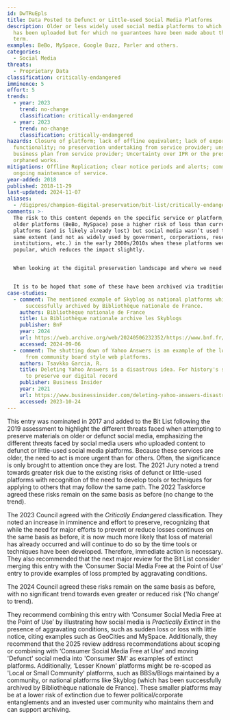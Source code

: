 ```yaml
---
id: DwTRuEpls
title: Data Posted to Defunct or Little-used Social Media Platforms
description: Older or less widely used social media platforms to which content
  has been uploaded but for which no guarantees have been made about the long
  term.
examples: BeBo, MySpace, Google Buzz, Parler and others.
categories:
  - Social Media
threats:
  - Proprietary Data
classification: critically-endangered
imminence: 5
effort: 5
trends:
  - year: 2023
    trend: no-change
    classification: critically-endangered
  - year: 2023
    trend: no-change
    classification: critically-endangered
hazards: Closure of platform; lack of offline equivalent; lack of export
  functionality; no preservation undertaking from service provider; unstable
  business plan from service provider; Uncertainty over IPR or the presence of
  orphaned works.
mitigations: Offline Replication; clear notice periods and alerts; committed
  ongoing maintenance of service.
year-added: 2018
published: 2018-11-29
last-updated: 2024-11-07
aliases:
  - /digipres/champion-digital-preservation/bit-list/critically-endangered/bitlist-data-on-defunct-social-media
comments: >-
  The risk to this content depends on the specific service or platform, but
  older platforms (BeBo, MySpace) pose a higher risk of loss than current
  platforms (and is likely already lost) but social media wasn’t used to the
  same extent (and not as widely used by government, corporations, research
  institutions, etc.) in the early 2000s/2010s when these platforms were
  popular, which reduces the impact slightly.


  When looking at the digital preservation landscape and where we need to apply effort as well as resources, defunct early social media spaces are not high on the list; but, when considering how contemporary social media channels could become defunct, it becomes a different conversation because of how intrinsically tied they are to political discourse and influencing political opinion


  It is to be hoped that some of these have been archived via traditional web archiving, and so the remnants of these sites can be found in bits and pieces in various web archives, but it may be too late to save some of the content that is likely already lost. If some of this is still available, there may be hope in trying to preserve, but it may be difficult if the platforms are not willing to share data or work with preservationists. ArchiveTeam has stepped in here too. There is undoubtedly a story here that could be used as a call for arms to raise awareness about the preservation of current social media platforms too.
case-studies:
  - comment: The mentioned example of Skyblog as national platforms which has been
      successfully archived by Bibliothèque nationale de France.
    authors: Bibliothèque nationale de France
    title: La Bibliothèque nationale archive les Skyblogs
    publisher: BnF
    year: 2024
    url: https://web.archive.org/web/20240506232352/https://www.bnf.fr/fr/la-bibliotheque-nationale-archive-les-skyblogs
    accessed: 2024-09-06
  - comment: The shutting down of Yahoo Answers is an example of the loss of content
      from community board style web platforms.
    authors: Tsavkko Garcia, R.
    title: Deleting Yahoo Answers is a disastrous idea. For history's sake, we need
      to preserve our digital record
    publisher: Business Insider
    year: 2021
    url: https://www.businessinsider.com/deleting-yahoo-answers-disastrous-idea-preserve-our-digital-record-2021-4?r=US&IR=T
    accessed: 2023-10-24
---
```

This entry was nominated in 2017 and added to the Bit List following the 2019 assessment to highlight the different threats faced when attempting to preserve materials on older or defunct social media, emphasizing the different threats faced by social media users who uploaded content to defunct or little-used social media platforms. Because these services are older, the need to act is more urgent than for others. Often, the significance is only brought to attention once they are lost. The 2021 Jury noted a trend towards greater risk due to the existing risks of defunct or little-used platforms with recognition of the need to develop tools or techniques for applying to others that may follow the same path. The 2022 Taskforce agreed these risks remain on the same basis as before (no change to the trend).

The 2023 Council agreed with the *Critically Endangered* classification. They noted an increase in imminence and effort to preserve, recognizing that while the need for major efforts to prevent or reduce losses continues on the same basis as before, it is now much more likely that loss of material has already occurred and will continue to do so by the time tools or techniques have been developed. Therefore, immediate action is necessary. They also recommended that the next major review for the Bit List consider merging this entry with the ‘Consumer Social Media Free at the Point of Use’ entry to provide examples of loss prompted by aggravating conditions.

The 2024 Council agreed these risks remain on the same basis as before, with no significant trend towards even greater or reduced risk (‘No change’ to trend).

They recommend combining this entry with ‘Consumer Social Media Free at the Point of Use’ by illustrating how social media is *Practically Extinct* in the presence of aggravating conditions, such as sudden loss or loss with little notice, citing examples such as GeoCities and MySpace. Additionally, they recommend that the 2025 review address recommendations about scoping or combining with ‘Consumer Social Media Free at Use’ and moving 'Defunct' social media into 'Consumer SM' as examples of extinct platforms. Additionally, ‘Lesser Known' platforms might be re-scoped as 'Local or Small Community' platforms, such as BBSs/Blogs maintained by a community, or national platforms like Skyblog (which has been successfully archived by Bibliothèque nationale de France). These smaller platforms may be at a lower risk of extinction due to fewer political/corporate entanglements and an invested user community who maintains them and can support archiving.
